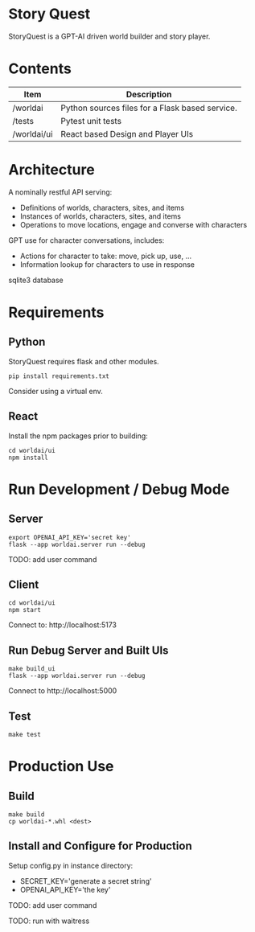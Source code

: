 # Story Quest
StoryQuest is a GPT-AI driven world builder and story player.

# Contents
| Item                          | Description                                           |
| ----------------------------- | ----------------------------------------------------- |
| /worldai                      | Python sources files for a Flask based service.   |
| /tests                        | Pytest unit tests                                 |
| /worldai/ui                   | React based Design and Player UIs                 |

# Architecture

A nominally restful API serving:
- Definitions of worlds, characters, sites, and items
- Instances of worlds, characters, sites, and items
- Operations to move locations, engage and converse with characters

GPT use for character conversations, includes:
- Actions for character to take: move, pick up, use, ...
- Information lookup for characters to use in response

sqlite3 database

# Requirements

## Python
StoryQuest requires flask and other modules.
```
pip install requirements.txt
```
Consider using a virtual env.

## React
Install the npm packages prior to building:

```
cd worldai/ui
npm install
```

# Run Development / Debug Mode
## Server
```
export OPENAI_API_KEY='secret key'
flask --app worldai.server run --debug
```

TODO: add user command

## Client
```
cd worldai/ui
npm start
```
Connect to: http://localhost:5173

## Run Debug Server and Built UIs
```
make build_ui
flask --app worldai.server run --debug
```

Connect to http://localhost:5000


## Test
```
make test
```

# Production Use

## Build
```
make build
cp worldai-*.whl <dest>
```

## Install and Configure for Production

Setup config.py in instance directory:

- SECRET_KEY='generate a secret string'
- OPENAI_API_KEY='the key'

TODO: add user command

TODO: run with waitress

